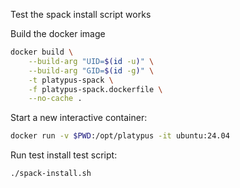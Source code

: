 Test the spack install script works

Build the docker image
```bash
docker build \
    --build-arg "UID=$(id -u)" \
    --build-arg "GID=$(id -g)" \
    -t platypus-spack \
    -f platypus-spack.dockerfile \
    --no-cache .
```

Start a new interactive container:
```bash
docker run -v $PWD:/opt/platypus -it ubuntu:24.04
```

Run test install test script:
```bash
./spack-install.sh
```
